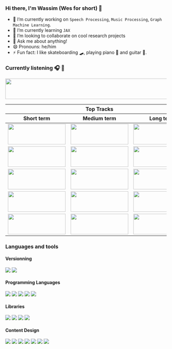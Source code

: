 ### Hi there, I'm Wassim (Wes for short) 👋

- 🔭 I’m currently working on `Speech Processing`, `Music Processing`, `Graph Machine Learning`.
- 🌱 I’m currently learning `JAX` 
- 👯 I’m looking to collaborate on cool research projects
- 💬 Ask me about anything!
- 😄 Pronouns: he/him
- ⚡ Fun fact: I like skateboarding 🛹, playing piano 🎹 and guitar 🎸.

### Currently listening 🎧 🎼

<a href="https://wesbz.vercel.app/now-playing?open"><img src="https://wesbz.vercel.app/now-playing" width="540" height="64"></a>

<table>
  <thead>
    <tr>
      <th colspan=3>Top Tracks</th>
    </tr>
    <tr>
      <th>Short term</th><th>Medium term</th><th>Long term</th>
    </tr>
  </thead>
  <tbody>
    <tr>
      <td><a href="https://wesbz.vercel.app/top-tracks?i=1&timeRange=short_term&open"><img src="https://wesbz.vercel.app/top-tracks?i=1&timeRange=short_term" width="180" height="64"></a></td>
      <td><a href="https://wesbz.vercel.app/top-tracks?i=1&timeRange=medium_term&open"><img src="https://wesbz.vercel.app/top-tracks?i=1&timeRange=medium_term" width="180" height="64"></a></td>
      <td><a href="https://wesbz.vercel.app/top-tracks?i=1&timeRange=long_term&open"><img src="https://wesbz.vercel.app/top-tracks?i=1&timeRange=long_term" width="180" height="64"></a></td>
    </tr>
    <tr></tr> <!-- hide gray row -->
    <tr>
      <td><a href="https://wesbz.vercel.app/top-tracks?i=2&timeRange=short_term&open"><img src="https://wesbz.vercel.app/top-tracks?i=2&timeRange=short_term" width="180" height="64"></a></td>
      <td><a href="https://wesbz.vercel.app/top-tracks?i=2&timeRange=medium_term&open"><img src="https://wesbz.vercel.app/top-tracks?i=2&timeRange=medium_term" width="180" height="64"></a></td>
      <td><a href="https://wesbz.vercel.app/top-tracks?i=2&timeRange=long_term&open"><img src="https://wesbz.vercel.app/top-tracks?i=2&timeRange=long_term" width="180" height="64"></a></td>
    </tr>
    <tr></tr> <!-- hide gray row -->
    <tr>
      <td><a href="https://wesbz.vercel.app/top-tracks?i=3&timeRange=short_term&open"><img src="https://wesbz.vercel.app/top-tracks?i=3&timeRange=short_term" width="180" height="64"></a></td>
      <td><a href="https://wesbz.vercel.app/top-tracks?i=3&timeRange=medium_term&open"><img src="https://wesbz.vercel.app/top-tracks?i=3&timeRange=medium_term" width="180" height="64"></a></td>
      <td><a href="https://wesbz.vercel.app/top-tracks?i=3&timeRange=long_term&open"><img src="https://wesbz.vercel.app/top-tracks?i=3&timeRange=long_term" width="180" height="64"></a></td>
    </tr>
    <tr></tr> <!-- hide gray row -->
    <tr>
      <td><a href="https://wesbz.vercel.app/top-tracks?i=4&timeRange=short_term&open"><img src="https://wesbz.vercel.app/top-tracks?i=4&timeRange=short_term" width="180" height="64"></a></td>
      <td><a href="https://wesbz.vercel.app/top-tracks?i=4&timeRange=medium_term&open"><img src="https://wesbz.vercel.app/top-tracks?i=4&timeRange=medium_term" width="180" height="64"></a></td>
      <td><a href="https://wesbz.vercel.app/top-tracks?i=4&timeRange=long_term&open"><img src="https://wesbz.vercel.app/top-tracks?i=4&timeRange=long_term" width="180" height="64"></a></td>
    </tr>
    <tr></tr> <!-- hide gray row -->
    <tr>
      <td><a href="https://wesbz.vercel.app/top-tracks?i=5&timeRange=short_term&open"><img src="https://wesbz.vercel.app/top-tracks?i=5&timeRange=short_term" width="180" height="64"></a></td>
      <td><a href="https://wesbz.vercel.app/top-tracks?i=5&timeRange=medium_term&open"><img src="https://wesbz.vercel.app/top-tracks?i=5&timeRange=medium_term" width="180" height="64"></a></td>
      <td><a href="https://wesbz.vercel.app/top-tracks?i=5&timeRange=long_term&open"><img src="https://wesbz.vercel.app/top-tracks?i=5&timeRange=long_term" width="180" height="64"></a></td>
    </tr>
  </tbody>
</table>

### Languages and tools
#### Versionning
![](https://img.shields.io/badge/github%20-%23121011.svg?&style=for-the-badge&logo=github&logoColor=white)
![](https://img.shields.io/badge/git%20-%23F05033.svg?&style=for-the-badge&logo=git&logoColor=white)

#### Programming Languages
![](https://img.shields.io/badge/python%20-%2314354C.svg?&style=for-the-badge&logo=python&logoColor=white)
![](https://img.shields.io/badge/shell_script%20-%23121011.svg?&style=for-the-badge&logo=gnu-bash&logoColor=white)
![](https://img.shields.io/badge/c++%20-%2300599C.svg?&style=for-the-badge&logo=c%2B%2B&logoColor=white)
![](https://img.shields.io/badge/matlab%20-%230076A8.svg?&style=for-the-badge&logo=mathworks&logoColor=white)
![](https://img.shields.io/badge/java-%23ED8B00.svg?&style=for-the-badge&logo=java&logoColor=white)

#### Libraries
![](https://img.shields.io/badge/Jupyter%20-%23F37626.svg?&style=for-the-badge&logo=Jupyter&logoColor=white)
![](https://img.shields.io/badge/numpy%20-%23013243.svg?&style=for-the-badge&logo=numpy&logoColor=white)
![](https://img.shields.io/badge/PyTorch%20-%23EE4C2C.svg?&style=for-the-badge&logo=PyTorch&logoColor=white)
![](https://img.shields.io/badge/matplotlib%20-%230076A8.svg?&style=for-the-badge&logo=mathworks&logoColor=white)

#### Content Design
![](https://img.shields.io/badge/latex%20-%23008080.svg?&style=for-the-badge&logo=latex&logoColor=white)
![](https://img.shields.io/badge/markdown-%23000000.svg?&style=for-the-badge&logo=markdown&logoColor=white)
![](https://img.shields.io/badge/gimp%20-%235C5543.svg?&style=for-the-badge&logo=gimp&logoColor=white)
![](https://img.shields.io/badge/adobe%20premiere%20pro%20-%23EA77FF.svg?&style=for-the-badge&logo=adobe%20premiere%20pro&logoColor=white)
![](https://img.shields.io/badge/adobe%20after%20effects%20-%239999FF.svg?&style=for-the-badge&logo=adobe%20after%20effects&logoColor=white)
![](https://img.shields.io/badge/adobe%20illustrator%20-%23FF9A00.svg?&style=for-the-badge&logo=adobe%20illustrator&logoColor=white)
![](https://img.shields.io/badge/adobe%20photoshop%20-%2331A8FF.svg?&style=for-the-badge&logo=adobe%20photoshop&logoColor=white)

<!-- ![Visitor Count](https://profile-counter.glitch.me/wesbz/count.svg) -->